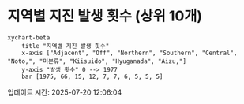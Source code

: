 # 지역별 지진 발생 횟수 (상위 10개)

```mermaid
xychart-beta
    title "지역별 지진 발생 횟수"
    x-axis ["Adjacent", "Off", "Northern", "Southern", "Central", "Noto,", "미분류", "Kiisuido", "Hyuganada", "Aizu,"]
    y-axis "발생 횟수" 0 --> 1977
    bar [1975, 66, 15, 12, 7, 7, 6, 5, 5, 5]
```

업데이트 시간: 2025-07-20 12:06:04
